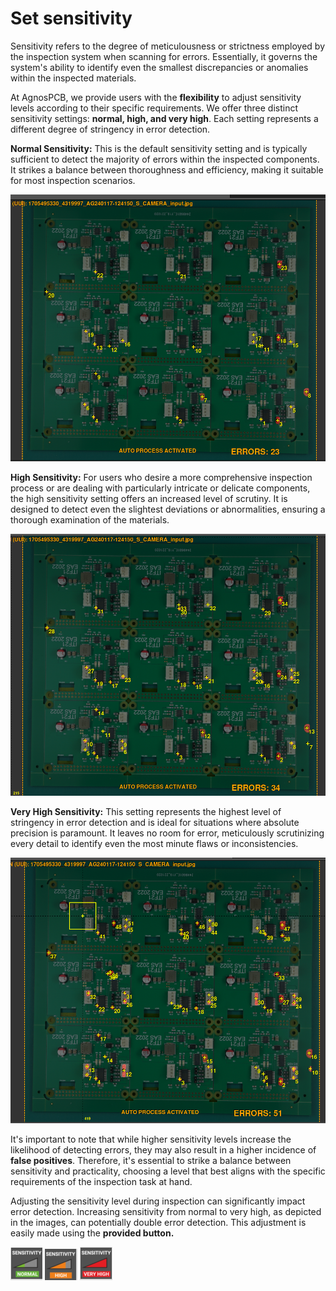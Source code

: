 # Set sensitivity

Sensitivity refers to the degree of meticulousness or strictness employed by the inspection system when scanning for errors. Essentially, it governs the system's ability to identify even the smallest discrepancies or anomalies within the inspected materials.

At AgnosPCB, we provide users with the **flexibility** to adjust sensitivity levels according to their specific requirements. We offer three distinct sensitivity settings: **normal, high, and very high**. Each setting represents a different degree of stringency in error detection.

**Normal Sensitivity:** This is the default sensitivity setting and is typically sufficient to detect the majority of errors within the inspected components. It strikes a balance between thoroughness and efficiency, making it suitable for most inspection scenarios.

![alt text](assets/normal-sensitivity.png)

**High Sensitivity:** For users who desire a more comprehensive inspection process or are dealing with particularly intricate or delicate components, the high sensitivity setting offers an increased level of scrutiny. It is designed to detect even the slightest deviations or abnormalities, ensuring a thorough examination of the materials.

![alt text](assets/high-sensitivity.png)

**Very High Sensitivity:** This setting represents the highest level of stringency in error detection and is ideal for situations where absolute precision is paramount. It leaves no room for error, meticulously scrutinizing every detail to identify even the most minute flaws or inconsistencies.

![alt text](assets/very-high-sensitivity.png)

It's important to note that while higher sensitivity levels increase the likelihood of detecting errors, they may also result in a higher incidence of **false positives**. Therefore, it's essential to strike a balance between sensitivity and practicality, choosing a level that best aligns with the specific requirements of the inspection task at hand.

Adjusting the sensitivity level during inspection can significantly impact error detection. Increasing sensitivity from normal to very high, as depicted in the images, can potentially double error detection. This adjustment is easily made using the **provided button.**

![alt text](assets/nomal-sensitivity-button.png)
![alt text](assets/high-sensitivity-button.png)
![alt text](assets/Very-high-sensitivity-button.png)
